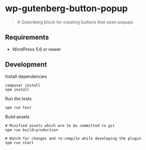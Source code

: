 # wp-gutenberg-button-popup

> A Gutenberg block for creating buttons that open popups

## Requirements

- WordPress 5.6 or newer

## Development

Install dependencies

    composer install
    npm install

Run the tests

    npm run test

Build assets

    # Minified assets which are to be committed to git
    npm run build:production

    # Watch for changes and re-compile while developing the plugin
    npm run start
